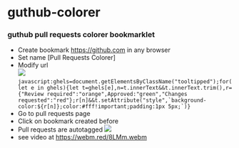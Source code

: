 # guthub-colorer
### guthub pull requests colorer bookmarklet

- Create  bookmark https://github.com in any browser
- Set name [Pull Requests Colorer]
- Modify url  
![](https://raw.githubusercontent.com/lev-savranskiy/guthub-colorer/master/github-colorer.PNG)
```javascript:ghels=document.getElementsByClassName("tooltipped");for(let e in ghels){let t=ghels[e],n=t.innerText&&t.innerText.trim(),r={"Review required":"orange",Approved:"green","Changes requested":"red"};r[n]&&t.setAttribute("style",`background-color:${r[n]};color:#fff!important;padding:1px 5px;`)}```
- Go to pull requests page
- Click on bookmark created before
- Pull requests are autotagged
![](https://raw.githubusercontent.com/lev-savranskiy/guthub-colorer/master/github-colorer2.PNG)
- see video at https://webm.red/8LMm.webm







